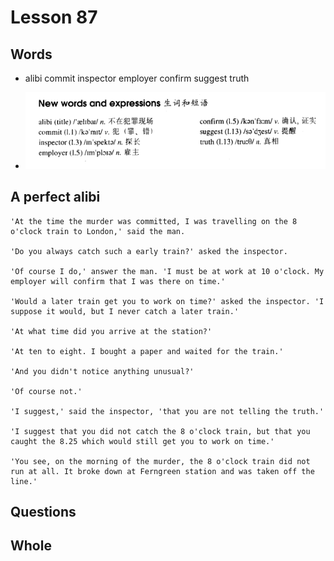 # Lesson 87

## Words

- alibi commit inspector employer confirm suggest truth

- ![Words](../../../Images/Part2/09/words-87.png)

## A perfect alibi

```
'At the time the murder was committed, I was travelling on the 8 o'clock train to London,' said the man.

'Do you always catch such a early train?' asked the inspector.

'Of course I do,' answer the man. 'I must be at work at 10 o'clock. My employer will confirm that I was there on time.'

'Would a later train get you to work on time?' asked the inspector. 'I suppose it would, but I never catch a later train.'

'At what time did you arrive at the station?'

'At ten to eight. I bought a paper and waited for the train.'

'And you didn't notice anything unusual?'

'Of course not.'

'I suggest,' said the inspector, 'that you are not telling the truth.'

'I suggest that you did not catch the 8 o'clock train, but that you caught the 8.25 which would still get you to work on time.'

'You see, on the morning of the murder, the 8 o'clock train did not run at all. It broke down at Ferngreen station and was taken off the line.'
```

## Questions

## Whole
